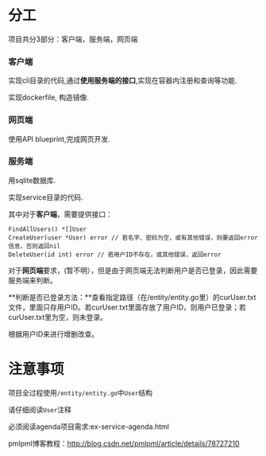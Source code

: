 # 分工

项目共分3部分：客户端，服务端，网页端

### 客户端

实现cli目录的代码,通过**使用服务端的接口**,实现在容器内注册和查询等功能.

实现dockerfile, 构造镜像.

### 网页端

使用API blueprint,完成网页开发.

### 服务端

用sqlite数据库.

实现service目录的代码.

其中对于**客户端**，需要提供接口：

```
FindAllUsers() *[]User
CreateUser(user *User) error // 若名字、密码为空，或有其他错误，则要返回error信息，否则返回nil
DeleteUser(id int) error // 若用户ID不存在，或其他错误，返回error
```

对于**网页端**要求，(暂不明），但是由于网页端无法判断用户是否已登录，因此需要服务端来判断。

**判断是否已登录方法：**查看指定路径（在/entity/entity.go里）的curUser.txt文件，里面只存用户ID。若curUser.txt里面存放了用户ID，则用户已登录；若curUser.txt里为空，则未登录。

根据用户ID来进行增删改查。


# 注意事项

项目全过程使用`/entity/entity.go`中`User`结构

请仔细阅读`User`注释

必须阅读agenda项目需求:ex-service-agenda.html

pmlpml博客教程：http://blog.csdn.net/pmlpml/article/details/78727210


 
